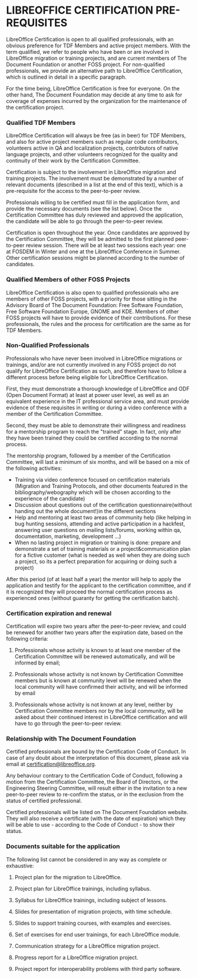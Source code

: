 # LIBREOFFICE CERTIFICATION PRE-REQUISITES

LibreOffice Certification is open to all qualified professionals, with an obvious preference for TDF Members and active project members. With the term qualified, we refer to people who have been or are involved in LibreOffice migration or training projects, and are current members of The Document Foundation or another FOSS project. For non-qualified professionals, we provide an alternative path to LibreOffice Certification, which is outlined in detail in a specific paragraph.

For the time being, LibreOffice Certification is free for everyone. On the other hand, The Document Foundation may decide at any time to ask for coverage of expenses incurred by the organization for the maintenance of the certification project.

### Qualified TDF Members

LibreOffice Certification will always be free \(as in beer\) for TDF Members, and also for active project members such as regular code contributors, volunteers active in QA and localization projects, contributors of native language projects, and other volunteers recognized for the quality and continuity of their work by the Certification Committee.

Certification is subject to the involvement in LibreOffice migration and training projects. The involvement must be demonstrated by a number of relevant documents \(described in a list at the end of this text\), which is a pre-requisite for the access to the peer-to-peer review.

Professionals willing to be certified must fill in the application form, and provide the necessary documents \(see the list below\). Once the Certification Committee has duly reviewed and approved the application, the candidate will be able to go through the peer-to-peer review.

Certification is open throughout the year. Once candidates are approved by the Certification Committee, they will be admitted to the first planned peer-to-peer review session. There will be at least two sessions each year: one at FOSDEM in Winter and one at the LibreOffice Conference in Summer. Other certification sessions might be planned according to the number of candidates.

### Qualified Members of other FOSS Projects

LibreOffice Certification is also open to qualified professionals who are members of other FOSS projects, with a priority for those sitting in the Advisory Board of The Document Foundation: Free Software Foundation, Free Software Foundation Europe, GNOME and KDE. Members of other FOSS projects will have to provide evidence of their contributions. For these professionals, the rules and the process for certification are the same as for TDF Members.

### Non-Qualified Professionals

Professionals who have never been involved in LibreOffice migrations or trainings, and/or are not currently involved in any FOSS project do not qualify for LibreOffice Certification as such, and therefore have to follow a different process before being eligible for LibreOffice Certification.

First, they must demonstrate a thorough knowledge of LibreOffice and ODF \(Open Document Format\) at least at power user level, as well as an equivalent experience in the IT professional service area, and must provide evidence of these requisites in writing or during a video conference with a member of the Certification Committee.

Second, they must be able to demonstrate their willingness and readiness for a mentorship program to reach the "trained" stage. In fact, only after they have been trained they could be certified according to the normal process.

The mentorship program, followed by a member of the Certification Committee, will last a minimum of six months, and will be based on a mix of the following activities:

* Training via video conference focused on certification materials \(Migration and Training Protocols, and other documents featured in the bibliography/webography which will be chosen according to the experience of the candidate\)
* Discussion about questions out of the certification questionnaire\(without handing out the whole document!\)in the different sections
* Help and mentoring at least two areas of community help \(like helping in bug hunting sessions, attending and active participation in a hackfest, answering user questions on mailing lists/forums, working within qa, documentation, marketing, development …\)
* When no lasting project in migration or training is done: prepare and demonstrate a set of training materials or a project&communication plan for a fictive customer \(what is needed as well when they are doing such a project, so its a perfect preparation for acquiring or doing such a project\)

After this period \(of at least half a year\) the mentor will help to apply the application and testify for the applicant to the certification committee, and if it is recognized they will proceed the normal certification process as experienced ones \(without guaranty for getting the certification batch\).

### **Certification expiration and renewal**

Certification will expire two years after the peer-to-peer review, and could be renewed for another two years after the expiration date, based on the following criteria:

1. Professionals whose activity is known to at least one member of the Certification Committee will be renewed automatically, and will be informed by email;

2. Professionals whose activity is not known by Certification Committee members but is known at community level will be renewed when the local community will have confirmed their activity, and will be informed by email

3. Professionals whose activity is not known at any level, neither by Certification Committee members nor by the local community, will be asked about their continued interest in LibreOffice certification and will have to go through the peer-to-peer review.

### **Relationship with The Document Foundation**

Certified professionals are bound by the Certification Code of Conduct. In case of any doubt about the interpretation of this document, please ask via email at [certification@libreoffice.org](mailto:certification@libreoffice.org).

Any behaviour contrary to the Certification Code of Conduct, following a motion from the Certification Committee, the Board of Directors, or the Engineering Steering Committee, will result either in the invitation to a new peer-to-peer review to re-confirm the status, or in the exclusion from the status of certified professional.

Certified professionals will be listed on The Document Foundation website. They will also receive a certificate \(with the date of expiration\) which they will be able to use - according to the Code of Conduct - to show their status.

### **Documents suitable for the application**

The following list cannot be considered in any way as complete or exhaustive:

1. Project plan for the migration to LibreOffice.

2. Project plan for LibreOffice trainings, including syllabus.

3. Syllabus for LibreOffice trainings, including subject of lessons.

4. Slides for presentation of migration projects, with time schedule.

5. Slides to support training courses, with examples and exercises.

6. Set of exercises for end user trainings, for each LibreOffice module.

7. Communication strategy for a LibreOffice migration project.

8. Progress report for a LibreOffice migration project.

9. Project report for interoperability problems with third party software.



